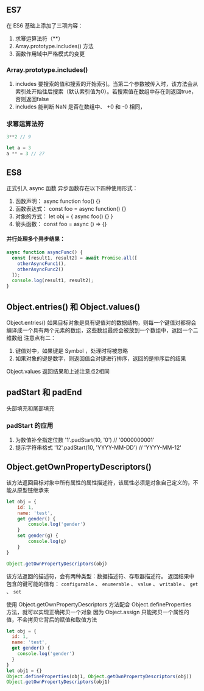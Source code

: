 ## ES7 
在 ES6 基础上添加了三项内容：

1. 求幂运算法符（**）
2. Array.prototype.includes() 方法
3. 函数作用域中严格模式的变更

### Array.prototype.includes()
1. includes 要搜索的值和搜索的开始索引。当第二个参数被传入时，该方法会从索引处开始往后搜索（默认索引值为0）。若搜索值在数组中存在则返回true，否则返回false
2. includes 能判断 NaN 是否在数组中、 +0 和 -0 相同，

### 求幂运算法符

```js
3**2 // 9

let a = 3 
a ** = 3 // 27
```

## ES8

正式引入 async 函数
异步函数存在以下四种使用形式：

1. 函数声明： async function foo() {}
2. 函数表达式： const foo = async function() {}
3. 对象的方式： let obj = { async foo() {} }
4. 箭头函数： const foo = async () => {}

#### 并行处理多个异步结果：

```js
async function asyncFunc() {
  const [result1, result2] = await Promise.all([
    otherAsyncFunc1(),
    otherAsyncFunc2()
  ]);
  console.log(result1, result2);
}
```

## Object.entries() 和 Object.values()

Object.entries() 如果目标对象是具有键值对的数据结构，则每一个键值对都将会编译成一个具有两个元素的数组，这些数组最终会被放到一个数组中，返回一个二维数组
注意点有二：
1. 键值对中，如果键是 Symbol ，处理时将被忽略
2. 如果对象的键是数字，则返回值会对键进行排序，返回的是排序后的结果

Object.values 返回结果和上述注意点2相同

## padStart 和 padEnd
头部填充和尾部填充

### padStart 的应用
1. 为数值补全指定位数
'1'.padStart(10, '0') // '0000000001'
2. 提示字符串格式
'12'.padStart(10, 'YYYY-MM-DD') // 'YYYY-MM-12'


## Object.getOwnPropertyDescriptors()
该方法返回目标对象中所有属性的属性描述符，该属性必须是对象自己定义的，不能从原型链继承来
```js
let obj = {
    id: 1,
    name: 'test',
    get gender() {
        console.log('gender')
    }
    set gender(g) {
        console.log(g)
    }
}

Object.getOwnPropertyDescriptors(obj)
```

该方法返回的描述符，会有两种类型：数据描述符、存取器描述符。
返回结果中包含的键可能的值有： `configurable` 、 `enumerable` 、 `value` 、 `writable` 、 `get` 、 `set` 

使用 Object.getOwnPropertyDescriptors 方法配合 Object.defineProperties 方法，就可以实现正确拷贝一个对象
因为 Object.assign 只能拷贝一个属性的值，不会拷贝它背后的赋值和取值方法

```js
let obj = {
  id: 1,
  name: 'test',
  get gender() {
    console.log('gender')
  }
}
let obj1 = {}
Object.defineProperties(obj1, Object.getOwnPropertyDescriptors(obj))
Object.getOwnPropertyDescriptors(obj1)
```
